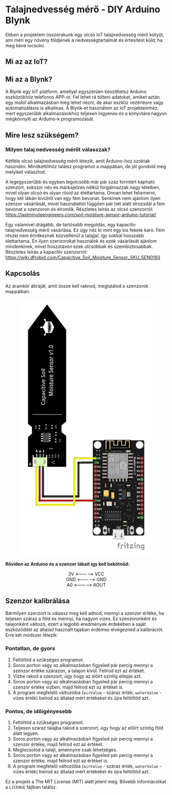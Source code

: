 # Talajnedvesség mérő - DIY Arduino Blynk
Ebben a projektem összerakunk egy olcsó IoT talajnedvesség mérő kütyüt, ami méri egy növény földjének a nedvességtartalmát és értesítést küld, ha meg kéne locsolni.

## Mi az az IoT?


## Mi az a Blynk?
A Blynk egy IoT platform, amellyel egyszerűen készíthetsz Arduino eszközökhöz telefonos APP-ot. Fel lehet rá tölteni adatokat, amiket aztán egy mobil alkalmazásban meg lehet nézni, de akár eszköz vezérlésre vagy automatizálásra is alkalmas.
A Blynk-et használom az IoT projekteimhez, mert egyszerűbb alkalmazásokhoz teljesen ingyenes és a könyvtára nagyon megkönnyíti az Arduino-k programozását.

## Mire lesz szükségem?


### Milyen talaj nedvesség mérőt válasszak?
Kétféle olcsó talajnedvesség mérő létezik, amit Arduino-hoz szoktak használni. Mindkettőhöz találsz programot a mappában, de jól gondold meg melyiket választod.

A legegyszerűbb és egyben legolcsóbb már pár száz forintért kapható szenzort, sokszor név és márkajelzés nélkül forgalmazzák nagy tételben, mivel olyan olcsó és olyan rövid az élettartama. Onnan lehet felismerni, hogy két lábán kívülről van egy fém bevonat. Senkinek nem ajánlom ilyen szenzor vásárlását, mivel használattól függően pár hét alatt elrozsdál a fém bevonat a szenzoron és elromlik.
Részletes leírás az olcsó szenzorról: https://lastminuteengineers.com/soil-moisture-sensor-arduino-tutorial/ 

Egy valamivel drágább, de tartósabb megoldás, egy kapacitív talajnedvesség mérő vásárlása. Ez úgy néz ki mint egy kis fekete karó. Fém részei nem érintkeznek közvetlenül a talajjal, így sokkal hosszabb élettartama. Én ilyen szenzorokat használok és ezek vásárlását ajánlom mindenkinek, mivel hoszútávon ezek olcsóbbak és üzembiztosabbak.
Részletes leírás a kapacitív szenzorról: https://wiki.dfrobot.com/Capacitive_Soil_Moisture_Sensor_SKU_SEN0193

## Kapcsolás
Az áramkör ábráját, amit össze kell raknod, megtalálod a szenzorok mappáiban.
<p align="center">
  <img src="https://github.com/MinerkTech/Talajnedvesseg-mero-DIY-Arduino-Blynk/blob/main/Kapacitiv-szenzor/NodeMCU-Kapacitiv-szenzor-Kapcsolas.png" height="800" title="Példa kapcsolás">
</p>

**<p>Röviden az Arduino és a szenzor lábait így kell bekötnöd:</p>**

<p align="center">
3V <-----> VCC
<br>GND <-----> GND
<br>A0 <-----> AOUT</p>

## Szenzor kalibrálása
Bármilyen szenzort is válassz meg kell adnod, mennyi a szenzor értéke, ha teljesen száraz a föld és mennyi, ha nagyon vizes. Ez szenzoronként és talajonként változó, ezért a legjobb eredmények érdekében a saját eszközöddel az általad használt tajaban érdemes elvégezned a kalibrációt. Erre két módszer létezik:

### Pontatlan, de gyors
1. Feltöltöd a szükséges programot.
2. Soros porton vagy az alkalmazásban figyeled pár percig mennyi a szenzor értéke szárazon, a talajon kívül. Felírod ezt az értéket.
3. Vízbe rakod a szenzort, úgy hogy az előírt szintig ellepje azt.
4. Soros porton vagy az alkalmazásban figyeled pár percig mennyi a szenzor értéke vízben, majd felírod ezt az értéket is.
5. A program megfelelő változóiba (`airValue` - száraz érték, `waterValue` - vizes érték) beírod az általad mért értékeket és újra feltöltöd azt.

### Pontos, de időigényesebb
1. Feltöltöd a szükséges programot.
2. Teljesen száraz talajba rakod a szenzort, úgy hogy az előírt szintig föld alatt legyen.
3. Soros porton vagy az alkalmazásban figyeled pár percig mennyi a szenzor értéke, majd felírod ezt az értéket.
4. Meglocsolod a talajt, amennyire csak lehetséges.
5. Soros porton vagy az alkalmazásban figyeled pár percig mennyi a szenzor értéke, majd felírod ezt az értéket is.
6. A program megfelelő változóiba (`airValue` - száraz érték, `waterValue` - vizes érték) beírod az általad mért értékeket és újra feltöltöd azt.


Ez a projekt a The MIT License (MIT) alatt jelent meg. Bővebb információkat a `LICENSE` fájlban találsz.
